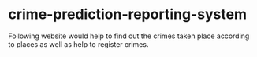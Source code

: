 # crime-prediction-reporting-system
Following website would help to find out the crimes taken place according to places as well as help to register crimes.
